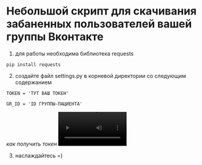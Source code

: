 # Небольшой скрипт для скачивания забаненных пользователей вашей группы Вконтакте

1. для работы необходима библиотека requests

`pip install requests`

2. создайте файл settings.py в корневой директории со следующим содержанием

`TOKEN = 'ТУТ ВАШ ТОКЕН'`

`GR_ID = 'ID ГРУППЫ-ПАЦИЕНТА'`

_как получить токен_
<video src='https://www.youtube.com/watch?v=f8D6RYNEtlk' width=180/>



3. наслаждайтесь =)